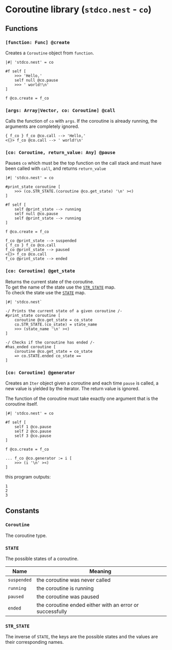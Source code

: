 # Coroutine library (`stdco.nest` - `co`)

## Functions

### `[function: Func] @create`

Creates a `Coroutine` object from `function`.

```text
|#| 'stdco.nest' = co

#f self [
    >>> 'Hello,'
    self null @co.pause
    >>> ' world!\n'
]

f @co.create = f_co
```

### `[args: Array|Vector, co: Coroutine] @call`

Calls the function of `co` with `args`. If the coroutine is already running, the
arguments are completely ignored.

```text
{ f_co } f_co @co.call --> 'Hello,'
<{}> f_co @co.call --> ' world!\n'
```

### `[co: Coroutine, return_value: Any] @pause`

Pauses `co` which must be the top function on the call stack and must have been
called with `call`, and returns `return_value`

```text
|#| 'stdco.nest' = co

#print_state coroutine [
    >>> (co.STR_STATE.(coroutine @co.get_state) '\n' ><)
]

#f self [
    self @print_state --> running
    self null @co.pause
    self @print_state --> running
]

f @co.create = f_co

f_co @print_state --> suspended
{ f_co } f_co @co.call
f_co @print_state --> paused
<{}> f_co @co.call
f_co @print_state --> ended
```

### `[co: Coroutine] @get_state`

Returns the current state of the coroutine.  
To get the name of the state use the [`STR_STATE`](#str_state) map.  
To check the state use the [`STATE`](#state) map.

```text
|#| 'stdco.nest`

-/ Prints the current state of a given coroutine /-
#print_state coroutine [
    coroutine @co.get_state = co_state
    co.STR_STATE.(co_state) = state_name
    >>> (state_name '\n' ><)
]

-/ Checks if the coroutine has ended /-
#has_ended coroutine [
    coroutine @co.get_state = co_state
    => co.STATE.ended co_state ==
]
```

### `[co: Coroutine] @generator`

Creates an `Iter` object given a coroutine and each time `pause` is called, a
new value is yielded by the iterator. The return value is ignored.

The function of the coroutine must take exactly one argument that is the
coroutine itself.

```text
|#| 'stdco.nest' = co

#f self [
    self 1 @co.pause
    self 2 @co.pause
    self 3 @co.pause
]

f @co.create = f_co

... f_co @co.generator := i [
    >>> (i '\n' ><)
]
```

this program outputs:

```text
1
2
3
```

## Constants

### `Coroutine`

The coroutine type.

### `STATE`

The possible states of a coroutine.

| Name        | Meaning                                                  |
| ----------- | -------------------------------------------------------- |
| `suspended` | the coroutine was never called                           |
| `running`   | the coroutine is running                                 |
| `paused`    | the coroutine was paused                                 |
| `ended`     | the coroutine ended either with an error or successfully |

### `STR_STATE`

The inverse of `STATE`, the keys are the possible states and the values are
their corresponding names.
